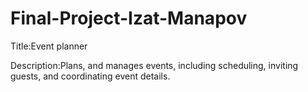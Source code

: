 # Final-Project-Izat-Manapov
Title:Event planner




Description:Plans, and manages events, including scheduling, inviting guests, and coordinating event details.
